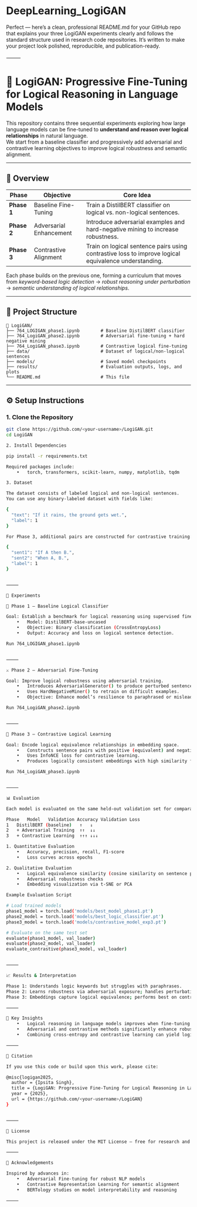 # DeepLearning_LogiGAN

Perfect — here’s a clean, professional README.md for your GitHub repo that explains your three LogiGAN experiments clearly and follows the standard structure used in research code repositories. It’s written to make your project look polished, reproducible, and publication-ready.

⸻


# 🧠 LogiGAN: Progressive Fine-Tuning for Logical Reasoning in Language Models

This repository contains three sequential experiments exploring how large language models can be fine-tuned to **understand and reason over logical relationships** in natural language.  
We start from a baseline classifier and progressively add adversarial and contrastive learning objectives to improve logical robustness and semantic alignment.

---

## 📘 Overview

| Phase | Objective | Core Idea |
|--------|------------|------------|
| **Phase 1** | Baseline Fine-Tuning | Train a DistilBERT classifier on logical vs. non-logical sentences. |
| **Phase 2** | Adversarial Enhancement | Introduce adversarial examples and hard-negative mining to increase robustness. |
| **Phase 3** | Contrastive Alignment | Train on logical sentence pairs using contrastive loss to improve logical equivalence understanding. |

Each phase builds on the previous one, forming a curriculum that moves from *keyword-based logic detection* → *robust reasoning under perturbation* → *semantic understanding of logical relationships*.

---
## 🧩 Project Structure

```
📂 LogiGAN/
├── 764_LOGIGAN_phase1.ipynb        # Baseline DistilBERT classifier
├── 764_LogiGAN_phase2.ipynb        # Adversarial fine-tuning + hard negative mining
├── 764_LogiGAN_phase3.ipynb        # Contrastive logical fine-tuning
├── data/                           # Dataset of logical/non-logical sentences
├── models/                         # Saved model checkpoints
├── results/                        # Evaluation outputs, logs, and plots
└── README.md                       # This file
```
---

## ⚙️ Setup Instructions

### 1. Clone the Repository
```bash
git clone https://github.com/<your-username>/LogiGAN.git
cd LogiGAN

2. Install Dependencies

pip install -r requirements.txt

Required packages include:
	•	torch, transformers, scikit-learn, numpy, matplotlib, tqdm

3. Dataset

The dataset consists of labeled logical and non-logical sentences.
You can use any binary-labeled dataset with fields like:

{
  "text": "If it rains, the ground gets wet.",
  "label": 1
}

For Phase 3, additional pairs are constructed for contrastive training:

{
  "sent1": "If A then B.",
  "sent2": "When A, B.",
  "label": 1
}


⸻

🚀 Experiments

🧮 Phase 1 — Baseline Logical Classifier

Goal: Establish a benchmark for logical reasoning using supervised fine-tuning.
	•	Model: DistilBERT-base-uncased
	•	Objective: Binary classification (CrossEntropyLoss)
	•	Output: Accuracy and loss on logical sentence detection.

Run 764_LOGIGAN_phase1.ipynb


⸻

⚔️ Phase 2 — Adversarial Fine-Tuning

Goal: Improve logical robustness using adversarial training.
	•	Introduces AdversarialGenerator() to produce perturbed sentences.
	•	Uses HardNegativeMiner() to retrain on difficult examples.
	•	Objective: Enhance model’s resilience to paraphrased or misleading logic.

Run 764_LogiGAN_phase2.ipynb


⸻

🧭 Phase 3 — Contrastive Logical Learning

Goal: Encode logical equivalence relationships in embedding space.
	•	Constructs sentence pairs with positive (equivalent) and negative (non-equivalent) relations.
	•	Uses InfoNCE loss for contrastive learning.
	•	Produces logically consistent embeddings with high similarity for equivalent pairs.

Run 764_LogiGAN_phase3.ipynb


⸻

📊 Evaluation

Each model is evaluated on the same held-out validation set for comparability.

Phase	Model	Validation Accuracy	Validation Loss
1	DistilBERT (baseline)	↑	↓
2	+ Adversarial Training	↑↑	↓↓
3	+ Contrastive Learning	↑↑↑	↓↓↓

1. Quantitative Evaluation
	•	Accuracy, precision, recall, F1-score
	•	Loss curves across epochs

2. Qualitative Evaluation
	•	Logical equivalence similarity (cosine similarity on sentence pairs)
	•	Adversarial robustness checks
	•	Embedding visualization via t-SNE or PCA

Example Evaluation Script

# Load trained models
phase1_model = torch.load('models/best_model_phase1.pt')
phase2_model = torch.load('models/best_logic_classifier.pt')
phase3_model = torch.load('models/contrastive_model_exp3.pt')

# Evaluate on the same test set
evaluate(phase1_model, val_loader)
evaluate(phase2_model, val_loader)
evaluate_contrastive(phase3_model, val_loader)


⸻

📈 Results & Interpretation

Phase 1: Understands logic keywords but struggles with paraphrases.
Phase 2: Learns robustness via adversarial exposure; handles perturbations better.
Phase 3: Embeddings capture logical equivalence; performs best on contrastive and similarity tasks.

⸻

🧠 Key Insights
	•	Logical reasoning in language models improves when fine-tuning is progressive and multi-objective.
	•	Adversarial and contrastive methods significantly enhance robustness and semantic coherence.
	•	Combining cross-entropy and contrastive learning can yield logic-aware embeddings useful for downstream reasoning tasks.

⸻

📜 Citation

If you use this code or build upon this work, please cite:

@misc{logigan2025,
  author = {Ipsita Singh},
  title = {LogiGAN: Progressive Fine-Tuning for Logical Reasoning in Language Models},
  year = {2025},
  url = {https://github.com/<your-username>/LogiGAN}
}


⸻

🧩 License

This project is released under the MIT License — free for research and educational use.

⸻

🙌 Acknowledgements

Inspired by advances in:
	•	Adversarial Fine-tuning for robust NLP models
	•	Contrastive Representation Learning for semantic alignment
	•	BERTology studies on model interpretability and reasoning

⸻

